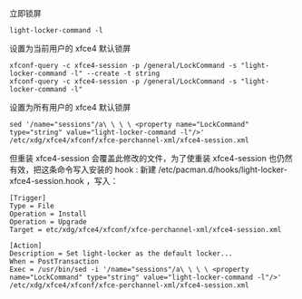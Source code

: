 
立即锁屏
```
light-locker-command -l
```

设置为当前用户的 xfce4 默认锁屏
```
xfconf-query -c xfce4-session -p /general/LockCommand -s "light-locker-command -l" --create -t string
xfconf-query -c xfce4-session -p /general/LockCommand -s "light-locker-command -l"
```

设置为所有用户的 xfce4 默认锁屏
```
sed '/name="sessions"/a\ \ \ \ <property name="LockCommand" type="string" value="light-locker-command -l"/>' /etc/xdg/xfce4/xfconf/xfce-perchannel-xml/xfce4-session.xml
```
但重装 xfce4-session 会覆盖此修改的文件，为了使重装 xfce4-session 也仍然有效，把这条命令写入安装的 hook :
新建 /etc/pacman.d/hooks/light-locker-xfce4-session.hook ，写入：
```
[Trigger]
Type = File
Operation = Install
Operation = Upgrade
Target = etc/xdg/xfce4/xfconf/xfce-perchannel-xml/xfce4-session.xml

[Action]
Description = Set light-locker as the default locker...
When = PostTransaction
Exec = /usr/bin/sed -i '/name="sessions"/a\ \ \ \ <property name="LockCommand" type="string" value="light-locker-command -l"/>' /etc/xdg/xfce4/xfconf/xfce-perchannel-xml/xfce4-session.xml

```

